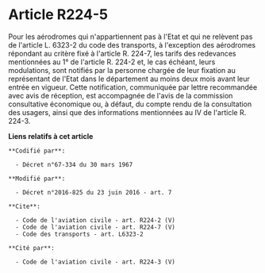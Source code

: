 # Article R224-5

Pour les aérodromes qui n'appartiennent pas à l'Etat et qui ne relèvent pas de l'article L. 6323-2 du code des transports, à
l'exception des aérodromes répondant au critère fixé à l'article R. 224-7, les tarifs des redevances mentionnées au 1° de
l'article R. 224-2 et, le cas échéant, leurs modulations, sont notifiés par la personne chargée de leur fixation au
représentant de l'Etat dans le département au moins deux mois avant leur entrée en vigueur. Cette notification, communiquée
par lettre recommandée avec avis de réception, est accompagnée de l'avis de la commission consultative économique ou, à
défaut, du compte rendu de la consultation des usagers, ainsi que des informations mentionnées au IV de l'article R. 224-3.

**Liens relatifs à cet article**

	**Codifié par**:

	  - Décret n°67-334 du 30 mars 1967

	**Modifié par**:

	  - Décret n°2016-825 du 23 juin 2016 - art. 7

	**Cite**:

	  - Code de l'aviation civile - art. R224-2 (V)
	  - Code de l'aviation civile - art. R224-7 (V)
	  - Code des transports - art. L6323-2

	**Cité par**:

	  - Code de l'aviation civile - art. R224-3 (V)
